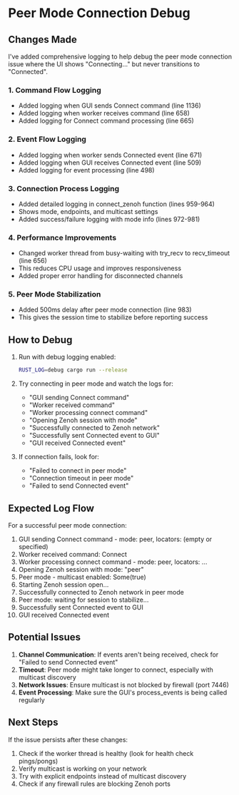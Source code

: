 # Peer Mode Connection Debug

## Changes Made

I've added comprehensive logging to help debug the peer mode connection issue where the UI shows "Connecting..." but never transitions to "Connected".

### 1. Command Flow Logging
- Added logging when GUI sends Connect command (line 1136)
- Added logging when worker receives command (line 658)
- Added logging for Connect command processing (line 665)

### 2. Event Flow Logging
- Added logging when worker sends Connected event (line 671)
- Added logging when GUI receives Connected event (line 509)
- Added logging for event processing (line 498)

### 3. Connection Process Logging
- Added detailed logging in connect_zenoh function (lines 959-964)
- Shows mode, endpoints, and multicast settings
- Added success/failure logging with mode info (lines 972-981)

### 4. Performance Improvements
- Changed worker thread from busy-waiting with try_recv to recv_timeout (line 656)
- This reduces CPU usage and improves responsiveness
- Added proper error handling for disconnected channels

### 5. Peer Mode Stabilization
- Added 500ms delay after peer mode connection (line 983)
- This gives the session time to stabilize before reporting success

## How to Debug

1. Run with debug logging enabled:
   ```bash
   RUST_LOG=debug cargo run --release
   ```

2. Try connecting in peer mode and watch the logs for:
   - "GUI sending Connect command"
   - "Worker received command"
   - "Worker processing connect command"
   - "Opening Zenoh session with mode"
   - "Successfully connected to Zenoh network"
   - "Successfully sent Connected event to GUI"
   - "GUI received Connected event"

3. If connection fails, look for:
   - "Failed to connect in peer mode"
   - "Connection timeout in peer mode"
   - "Failed to send Connected event"

## Expected Log Flow

For a successful peer mode connection:
1. GUI sending Connect command - mode: peer, locators: (empty or specified)
2. Worker received command: Connect
3. Worker processing connect command - mode: peer, locators: ...
4. Opening Zenoh session with mode: "peer"
5. Peer mode - multicast enabled: Some(true)
6. Starting Zenoh session open...
7. Successfully connected to Zenoh network in peer mode
8. Peer mode: waiting for session to stabilize...
9. Successfully sent Connected event to GUI
10. GUI received Connected event

## Potential Issues

1. **Channel Communication**: If events aren't being received, check for "Failed to send Connected event"
2. **Timeout**: Peer mode might take longer to connect, especially with multicast discovery
3. **Network Issues**: Ensure multicast is not blocked by firewall (port 7446)
4. **Event Processing**: Make sure the GUI's process_events is being called regularly

## Next Steps

If the issue persists after these changes:
1. Check if the worker thread is healthy (look for health check pings/pongs)
2. Verify multicast is working on your network
3. Try with explicit endpoints instead of multicast discovery
4. Check if any firewall rules are blocking Zenoh ports
